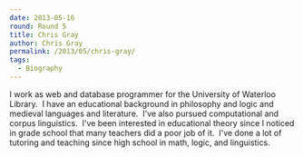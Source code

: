 ```yaml
---
date: 2013-05-16
round: Round 5
title: Chris Gray
author: Chris Gray
permalink: /2013/05/chris-gray/
tags:
  - Biography
---
```

I work as web and database programmer for the University of Waterloo Library.  I have an educational background in philosophy and logic and medieval languages and literature.  I've also pursued computational and corpus linguistics.  I've been interested in educational theory since I noticed in grade school that many teachers did a poor job of it.  I've done a lot of tutoring and teaching since high school in math, logic, and linguistics.
